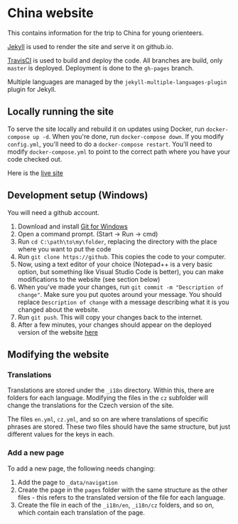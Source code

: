 # China website

This contains information for the trip to China for young orienteers.

[Jekyll](https://jekyllrb.com/) is used to render the site and serve it on github.io.

[TravisCI](https://travis-ci.org/) is used to build and deploy the code. All branches are build, only `master` is deployed. Deployment is done to the `gh-pages` branch.

Multiple languages are managed by the `jekyll-multiple-languages-plugin` plugin for Jekyll.

## Locally running the site
To serve the site locally and rebuild it on updates using Docker, run `docker-compose up -d`. When you're done, run `docker-compose down`. If you modify `config.yml`, you'll need to do a `docker-compose restart`. You'll need to modify `docker-compose.yml` to point to the correct path where you have your code checked out.

Here is the [live site](https://bwindsor.github.io/china)


## Development setup (Windows)
You will need a github account.

1. Download and install [Git for Windows](https://git-scm.com/download/win)
2. Open a command prompt. (Start -> Run -> cmd)
3. Run `cd C:\path\to\my\folder`, replacing the directory with the place where you want to put the code
4. Run `git clone https://github`. This copies the code to your computer.
5. Now, using a text editor of your choice (Notepad++ is a very basic option, but something like Visual Studio Code is better), you can make modifications to the website (see section below)
6. When you've made your changes, run `git commit -m "Description of change"`. Make sure you put quotes around your message. You should replace `Description of change` with a message describing what it is you changed about the website.
7. Run `git push`. This will copy your changes back to the internet.
8. After a few minutes, your changes should appear on the deployed version of the website [here](https://bwindsor.github.io/china)

## Modifying the website
### Translations
Translations are stored under the `_i18n` directory. Within this, there are folders for each language. Modifying the files in the `cz` subfolder will change the translations for the Czech version of the site.

The files `en.yml`, `cz.yml`, and so on are where translations of specific phrases are stored. These two files should have the same structure, but just different values for the keys in each.

### Add a new page
To add a new page, the following needs changing:
1. Add the page to `_data/navigation`
2. Create the page in the `pages` folder with the same structure as the other files - this refers to the translated version of the file for each language.
3. Create the file in each of the `_i18n/en`, `_i18n/cz` folders, and so on, which contain each translation of the page.